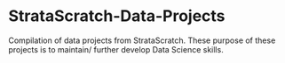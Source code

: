 # StrataScratch-Data-Projects
Compilation of data projects from StrataScratch. These purpose of these projects is to maintain/ further develop Data Science skills.

